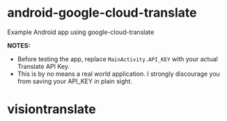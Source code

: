 # android-google-cloud-translate
Example Android app using google-cloud-translate

**NOTES:**
- Before testing the app, replace `MainActivity.API_KEY` with your actual Translate API Key.
- This is by no means a real world application. I strongly discourage you from saving your API_KEY in plain sight.
# visiontranslate
